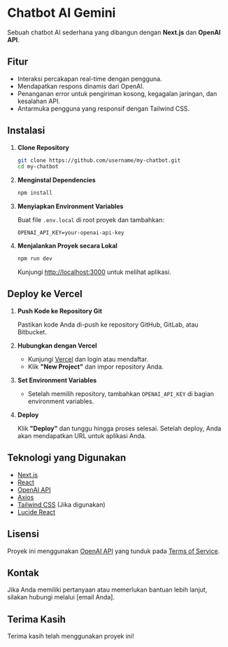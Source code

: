# Chatbot AI Gemini

Sebuah chatbot AI sederhana yang dibangun dengan **Next.js** dan **OpenAI API**.

## Fitur

- Interaksi percakapan real-time dengan pengguna.
- Mendapatkan respons dinamis dari OpenAI.
- Penanganan error untuk pengiriman kosong, kegagalan jaringan, dan kesalahan API.
- Antarmuka pengguna yang responsif dengan Tailwind CSS.

## Instalasi

1. **Clone Repository**

   ```bash
   git clone https://github.com/username/my-chatbot.git
   cd my-chatbot
   ```

2. **Menginstal Dependencies**

   ```bash
   npm install
   ```

3. **Menyiapkan Environment Variables**

   Buat file `.env.local` di root proyek dan tambahkan:

   ```
   OPENAI_API_KEY=your-openai-api-key
   ```

4. **Menjalankan Proyek secara Lokal**

   ```bash
   npm run dev
   ```

   Kunjungi [http://localhost:3000](http://localhost:3000) untuk melihat aplikasi.

## Deploy ke Vercel

1. **Push Kode ke Repository Git**

   Pastikan kode Anda di-push ke repository GitHub, GitLab, atau Bitbucket.

2. **Hubungkan dengan Vercel**

   - Kunjungi [Vercel](https://vercel.com/) dan login atau mendaftar.
   - Klik **"New Project"** dan impor repository Anda.

3. **Set Environment Variables**

   - Setelah memilih repository, tambahkan `OPENAI_API_KEY` di bagian environment variables.

4. **Deploy**

   Klik **"Deploy"** dan tunggu hingga proses selesai. Setelah deploy, Anda akan mendapatkan URL untuk aplikasi Anda.

## Teknologi yang Digunakan

- [Next.js](https://nextjs.org/)
- [React](https://reactjs.org/)
- [OpenAI API](https://openai.com/api/)
- [Axios](https://axios-http.com/)
- [Tailwind CSS](https://tailwindcss.com/) (Jika digunakan)
- [Lucide React](https://lucide.dev/)

## Lisensi

Proyek ini menggunakan [OpenAI API](https://openai.com/api/) yang tunduk pada [Terms of Service](https://openai.com/policies/terms-of-service).

## Kontak

Jika Anda memiliki pertanyaan atau memerlukan bantuan lebih lanjut, silakan hubungi melalui [email Anda].

## Terima Kasih

Terima kasih telah menggunakan proyek ini!